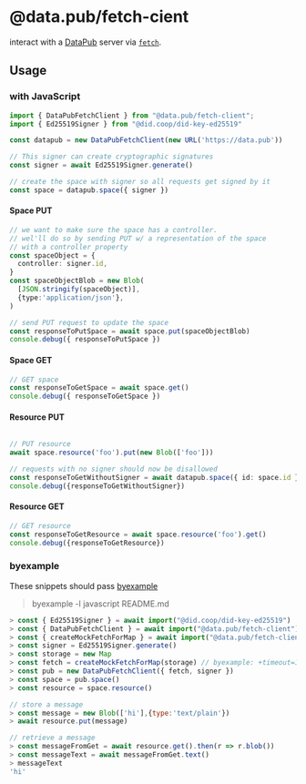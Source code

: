 # @data.pub/fetch-cient

interact with a [DataPub][] server via [`fetch`](https://fetch.spec.whatwg.org/#fetch-method).

## Usage

### with JavaScript

```typescript
import { DataPubFetchClient } from "@data.pub/fetch-client";
import { Ed25519Signer } from "@did.coop/did-key-ed25519"

const datapub = new DataPubFetchClient(new URL('https://data.pub'))

// This signer can create cryptographic signatures
const signer = await Ed25519Signer.generate()

// create the space with signer so all requests get signed by it
const space = datapub.space({ signer })
```

#### Space PUT

```typescript
// we want to make sure the space has a controller.
// wel'll do so by sending PUT w/ a representation of the space
// with a controller property
const spaceObject = {
  controller: signer.id,
}
const spaceObjectBlob = new Blob(
  [JSON.stringify(spaceObject)],
  {type:'application/json'},
)

// send PUT request to update the space
const responseToPutSpace = await space.put(spaceObjectBlob)
console.debug({ responseToPutSpace })
```

#### Space GET

```typescript
// GET space
const responseToGetSpace = await space.get()
console.debug({ responseToGetSpace })
```

#### Resource PUT
```typescript

// PUT resource
await space.resource('foo').put(new Blob(['foo']))

// requests with no signer should now be disallowed
const responseToGetWithoutSigner = await datapub.space({ id: space.id }).resource('foo').get()
console.debug({responseToGetWithoutSigner})
```

#### Resource GET

```typescript
// GET resource
const responseToGetResource = await space.resource('foo').get()
console.debug({responseToGetResource})
```

### byexample

These snippets should pass [byexample](https://byexamples.github.io/byexample/languages/javascript)

> byexample -l javascript README.md

```javascript
> const { Ed25519Signer } = await import("@did.coop/did-key-ed25519")
> const { DataPubFetchClient } = await import("@data.pub/fetch-client");
> const { createMockFetchForMap } = await import("@data.pub/fetch-client/test-utils");
> const signer = Ed25519Signer.generate()
> const storage = new Map
> const fetch = createMockFetchForMap(storage) // byexample: +timeout=100
> const pub = new DataPubFetchClient({ fetch, signer })
> const space = pub.space()
> const resource = space.resource()

// store a message
> const message = new Blob(['hi'],{type:'text/plain'})
> await resource.put(message)

// retrieve a message
> const messageFromGet = await resource.get().then(r => r.blob())
> const messageText = await messageFromGet.text()
> messageText
'hi'
```

[DataPub]: https://data.pub
